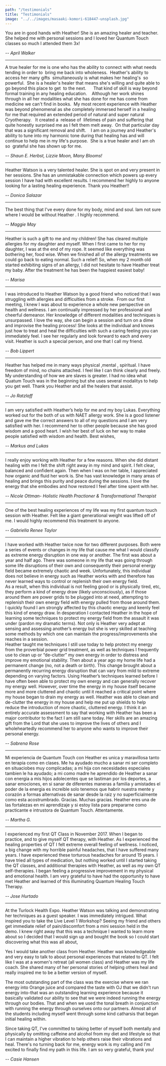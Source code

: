 ```yaml
---
path: "/testimonials"
title: "Testimonials"
image: "../../images/masaaki-komori-618447-unsplash.jpg"
---
```

You are in good hands with Heather! She is an amazing healer and teacher. She helped me with personal sessions and I loved her Quantum Touch classes so much I attended them 3x!

*-- April Walker*

---

A true healer for me is one who has the ability to connect with what needs tending in order to  bring me back into wholeness.  Heather's ability to access her many gifts  simultaneously is what makes her healing's  so powerful.  She is a healer's healer that means she's willing and quite able to go beyond this place to get  to the next.      That kind of skill is way beyond  formal training in any healing education.    Although her work shines through in all her modalities what she has done for me has come from medicine we can't find in books.  My most recent experience with Heather was beyond phenomenal as she completely immersed herself in a healing for me that required an extended period of natural and super natural Cryotherapy.   It created a  release of  lifetimes of pain and suffering that quite honestly surprised me as I felt them melt away.  On that particular day that was a significant removal and shift.    I am on a journey and Heather's ability to tune into my harmonic tone during that healing has and will continue to help me in my life's purpose.  She is a true healer and I am oh so  grateful she has shown up for me.  

*-- Shaun E. Herbst, Lizzie Moon, Many Blooms!*

---

Heather Watson is a very talented healer. She is spot on and very present in her sessions. She has an unmistakable connection which powers up every session I have had with excellent results. I recommend her highly to anyone looking for a lasting healing experience.
Thank you Heather!!

*-- Donica Salazar*

---

The best thing that I've every done for my body, mind and soul. Iam not sure where I would be without Heather . I highly recommend.

*-- Maggie May*

---

Heather is such a gift to me and my children! She has cleared multiple allergies for my daughter and myself. When I first came to her for my daughter, I was at the end of my rope. It seemed like everything was bothering her, food wise. When we finished all of the allergy treatments we could go back to eating normal. Such a relief! So, when my 2 month old started exhibiting signs of an allergy, I did not hesitate to have Heather treat my baby. After the treatment he has been the happiest easiest baby!

*-- Marisa*

---

I was introduced to Heather Watson by a good friend who noticed that I was struggling with allergies and difficulties from a stroke.  From our first meeting, I knew I was about to experience a whole new perspective on health and wellness. I am continually impressed by her professional and cheerful demeanor. Her knowledge of different modalities and techniques is unsurpassed.
I love the way, she can begin a session and turn on a dime and improvise the healing process! She looks at the individual and knows just how to treat and heal the difficulties with such a caring feeling you can immediately feel. I see her regularly and look forward to each and every visit. Heather is such a special person, and one that I call my friend.    

*-- Bob Lippert*

---

Heather has helped me in many ways physical ,mental , spiritual. I have freedom of mind, no chains attached. I feel like I can think clearly and freely. My understanding of how we are slaves is greater. I had no idea what Quatum Touch was in the beginning but she uses several modalitys to help you get well. Thank you Heather and all the healers that assist.

*-- Jo Ratzlaff*

---

I am very satisfied with Heather’s help for me and my boy Lukas. Everything worked out for the both of us with NAET allergy work. She is a good listener and gave me the correct answers to all of my questions and I am very satisfied with her. I recommend her to other people because she has good wisdom and a good heart. I wish her best of luck on her way to make people satisfied with wisdom and health. Best wishes,

*-- Markus and Lukas*

---

I really enjoy working with Heather for a few reasons. When she did distant healing with me I felt the shift right away in my mind and spirit. I felt clear, balanced and confident again. Then when I was on her table, I appreciated how organic and fluid her work is. She has vast knowledge in many areas of healing and brings this purity and peace during the sessions. I love the energy that she embodies and how restored I feel after time spent with her.

*-- Nicole Ottman- Holistic Health Practioner & Transformational Therapist*

---

One of the best healing experiences of my life was my first quantum touch session with Heather. Felt like a giant generational weight was lifted off of me. I would highly recommend this treatment to anyone.

*-- Gabriella Renee Taylor*

---

I have worked with Heather twice now for two different purposes.  Both were a series of events or changes in my life that cause me what I would classify as extreme energy disruption in one way or another. The first was about a year and half ago.  There was someone in my life that was going through some life disruptions of their own and consequently their personal energy field became extremely chaotic and week.  Unfortunately, this individual does not believe in energy such as Heather works with and therefore has never learned ways to control or replenish their own energy field.  
As a result, when this individual is not feeling good or is physically tired, etc, they perform a kind of energy draw (likely unconsciously), as if those around them are power grids to be plugged into at need, attempting to replenish their own energy field with energy pulled from those around them.  I quickly found I am strongly affected by this chaotic energy and keenly feel this kind of energy draw.  In desperation I contacted Heather in the hope of learning some techniques to protect my energy field from the assault it was under (pardon my dramatic terms).  Not only is Heather very adept at sensing and assessing another’s energy but she is very skilled at teaching some methods by which one can maintain the progress/improvements she reaches in a session.  
Heather taught me techniques I still use today to help protect my energy from the proverbial power grid treatment, as well as techniques I frequently use to clean up or “de-clutter” my own energy in order to distress and improve my emotional stability.
Then about a year ago my home life had a permanent change (no, not a death or birth).  This change brought about a permanently recurring energy disruption that can vary from mild to extreme depending on varying factors.  Using Heather’s techniques learned before I have often been able to protect my own energy and can generally recover my energy well.  However, over time the energy in my house itself became more and more cluttered and chaotic until it reached a critical point where my house began to drain my energy as well.  Heather was able to clean and de-clutter the energy in my house and help me put up shields to help reduce the introduction of more chaotic, cluttered energy.
I think it an entirely accurate assessment to say that working with Heather has been a major contributor to the fact I am still sane today.  Her skills are an amazing gift from the Lord that she uses to improve the lives of others and I wholeheartedly recommend her to anyone who wants to improve their personal energy.

*-- Sabrena Rose*

---

Mi experiencia de Quantum Touch con Heather es unica y maravillosa tanto en terapia como en clases. Me ha ayudado mucho a sanar mi ser completo en situaciobes muy complicadas; a mi hija con necesidades especiales tambien le ha ayudado; a mi como madre he aprendido de Heather a sanar con energia a mis hijos adolecentes que se lastiman por los deportes, a sanar emociones, en si sanar de diferentes maneras a familia y amistades el poder de la energia es increible solo tenemos que habrir nuestra mente y corazón a formas alternativas de sanar desde la raiz y no superficialmente como esta acostrumbrado. Gracias. Muchas gracias. Heather eres una de las fortalezas en mi aprendizaje y si estoy lista para prepararne como practicante e intrustora de Quantum Touch. Attentamente.

*-- Martha G.*

---

I experienced my first QT Class in November 2017. When I began to practice, and to give myself QT therapy, with Heather. As I experienced the healing properties of QT I felt extreme overall feeling of wellness. I noticed, a big change with my horrible painful headaches, that I have suffered many years. I have experienced these torturous headaches for around 15 years. I have tried all types of medication, but nothing worked until I started taking the QT classes, and additional therapies with Heather, as well as my own QT self-therapies. I began feeling a progressive improvement in my physical and emotional health. I am very grateful to have had the opportunity to have met Heather and learned of this illuminating Quantum Healing Touch Therapy.

*-- Jose Hurtado*

---

At the Turlock Health Expo. Heather Watson was talking and demonstrating her techniques as a guest speaker. I was immediately intrigued.
What inspired you to take the Live Level 1 Workshop?
Seeing my friend and others get immediate relief of pain/discomfort from a mini session held in the demo. I knew right away that this was a technique I wanted to learn more about so I decided that I would sign up and bought the book so I could start discovering what this was all about,

Yes I would take another class from Heather. Heather was knowledgeable and very easy to talk to about personal experiences that related to QT. I felt like I was at a women's retreat (all women class) and Heather was my life coach. She shared many of her personal stories of helping others heal and really inspired me to be a better version of myself.

The most outstanding part of the class was the exercise where we ran energy into Orange juice and compared the taste with OJ that we didn't run energy into-that was an outstanding learning experience because it basically validated our ability to see that we were indeed running the energy through our bodies. That and when we used the tonal breath in conjunction with running the energy through ourselves onto our partners. Almost all of the students including myself went through some kind catharsis that began initial healing within.

Since taking QT, I've committed to taking better of myself both mentally and physically by omitting caffeine and alcohol from my diet and lifestyle so that I can maintain a higher vibration to help others raise their vibrations and heal. There's no turning back for me, energy work is my calling and I'm excited to finally find my path in this life. I am so very grateful, thank you!

*-- Casie Hansen*
